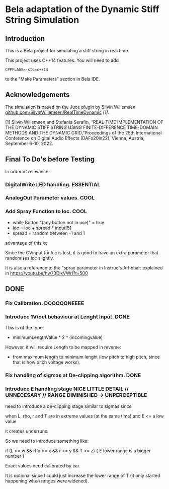 
# Bela adaptation of the Dynamic Stiff String Simulation


## Introduction
This is a Bela project for simulating a stiff string in real time.

This project uses C++14 features. You will need to add

    CPPFLAGS=-std=c++14

to the "Make Parameters" section in Bela IDE.

## Acknowledgements
The simulation is based on the Juce plugin by Silvin Willemsen [github.com/SilvinWillemsen/RealTimeDynamic](https://github.com/SilvinWillemsen/RealTimeDynamic) *[1]*.

[1] Silvin Willemsen and Stefania Serafin, “REAL-TIME IMPLEMENTATION OF THE DYNAMIC STIFF STRING USING
FINITE-DIFFERENCE TIME-DOMAIN METHODS AND THE DYNAMIC GRID,”Proceedings of the 25th International Conference on Digital Audio Effects (DAFx20in22), Vienna, Austria, September 6-10, 2022.

## Final To Do's before Testing

In order of relevance:

### DigitalWrite LED handling. ESSENTIAL

### AnalogOut Parameter values. COOL

### Add Spray Function to loc. COOL

- while Button "(any button not in use)" = true
- loc = loc + spread * input[5]
- spread = random between -1 and 1

advantage of this is:

Since the CVinput for loc is lost, it is good to have an extra parameter that randomises loc slightly.

It is also a reference to the "spray parameter in Instruo's Arhbhar: explained in https://youtu.be/hw73DlxVWrI?t=500



## DONE

### Fix Calibration. DOOOOONEEEE

### Introduce 1V/oct behaviour at Lenght Input. DONE

This is of the type:
- minimumLengthValue * 2 ^ (incomingvalue)

However, it will require Length to be mapped in reverse:
- from maximum length to minimum lenght (low pitch to high pitch, since that is how pitch voltage works).

### Fix handling of sigmas at De-clipping algorithm. DONE

### Introduce E handling stage NICE LITTLE DETAIL // UNNECESARY // RANGE DIMINISHED -> UNPERCEPTIBLE

need to introduce a de-clipping stage similar to sigmas since 

when L, rho, r and T are in extreme values (at the same time) 
and 
E <= a low value

it creates underruns.

So we need to introduce something like:

if (L >= w && rho >= x && r <= y && T <= z)
{
E lower range is a bigger number
}

Exact values need calibrated by ear.

It is optional since I could just increase the lower range of T (it only started happening when ranges were widened).
